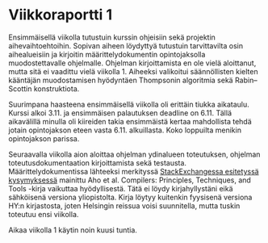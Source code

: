 # Viikkoraportti 1

Ensimmäisellä viikolla tutustuin kurssin ohjeisiin sekä projektin aihevaihtoehtoihin. Sopivan aiheen löydyttyä tutustuin tarvittavilta osin aihealueisiin ja kirjoitin määrittelydokumentin opintojaksolla muodostettavalle ohjelmalle. Ohjelman kirjoittamista en ole vielä aloittanut, mutta sitä ei vaadittu vielä viikolla 1. Aiheeksi valikoitui säännöllisten kielten kääntäjän muodostamisen hyödyntäen Thompsonin algoritmia sekä Rabin–Scottin konstruktiota.

Suurimpana haasteena ensimmäisellä viikolla oli erittäin tiukka aikataulu. Kurssi alkoi 3.11. ja ensimmäisen palautuksen deadline on 6.11. Tällä aikavälillä minulla oli kiireiden takia ensimmäistä kertaa mahdollista tehdä jotain opintojakson eteen vasta 6.11. alkuillasta. Koko loppuilta menikin opintojakson parissa. 

Seuraavalla viikolla aion aloittaa ohjelman ydinalueen toteutuksen, ohjelman toteutusdokumentaation kirjoittamista sekä testausta. Määrittelydokumentissa lähteeksi merkityssä [StackExchangessa esitetyssä kysymyksessä](https://cs.stackexchange.com/questions/136477/doubt-in-understanding-the-time-complexities-of-algorithms-to-recognize-regular) mainittu Aho et al. Compilers: Principles, Techniques, and Tools -kirja vaikuttaa hyödyllisestä. Tätä ei löydy kirjahyllystäni eikä sähköisenä versiona yliopistolta. Kirja löytyy kuitenkin fyysisenä versiona HY:n kirjastosta, joten Helsingin reissua voisi suunnitella, mutta tuskin toteutuu ensi viikolla.

Aikaa viikolla 1 käytin noin kuusi tuntia.
